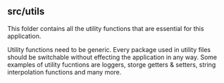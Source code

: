 ## src/utils

This folder contains all the utility functions that are essential for this application.

Utility functions need to be generic. Every package used in utility files should be switchable without effecting the application in any way. Some examples of utility fucntions are loggers, storge getters & setters, string interpolation functions and many more.
